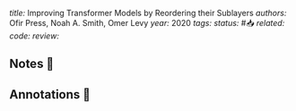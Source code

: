 *title:* Improving Transformer Models by Reordering their Sublayers
*authors:* Ofir Press, Noah A. Smith, Omer Levy
*year:* 2020
*tags:* 
*status:* #📥
*related:*
*code:*
*review:*

## Notes 📍

## Annotations 📖
